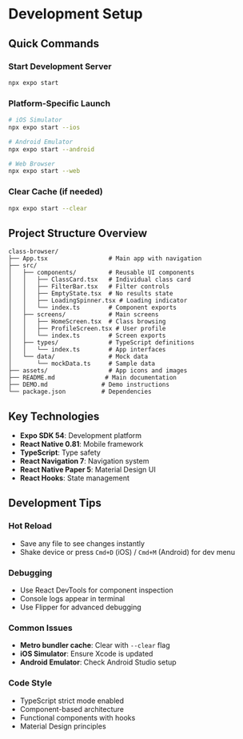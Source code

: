 # Development Setup

## Quick Commands

### Start Development Server
```bash
npx expo start
```

### Platform-Specific Launch
```bash
# iOS Simulator
npx expo start --ios

# Android Emulator  
npx expo start --android

# Web Browser
npx expo start --web
```

### Clear Cache (if needed)
```bash
npx expo start --clear
```

## Project Structure Overview

```
class-browser/
├── App.tsx                 # Main app with navigation
├── src/
│   ├── components/         # Reusable UI components
│   │   ├── ClassCard.tsx   # Individual class card
│   │   ├── FilterBar.tsx   # Filter controls
│   │   ├── EmptyState.tsx  # No results state
│   │   ├── LoadingSpinner.tsx # Loading indicator
│   │   └── index.ts        # Component exports
│   ├── screens/            # Main screens
│   │   ├── HomeScreen.tsx  # Class browsing
│   │   ├── ProfileScreen.tsx # User profile
│   │   └── index.ts        # Screen exports
│   ├── types/              # TypeScript definitions
│   │   └── index.ts        # App interfaces
│   └── data/               # Mock data
│       └── mockData.ts     # Sample data
├── assets/                 # App icons and images
├── README.md              # Main documentation
├── DEMO.md               # Demo instructions
└── package.json          # Dependencies
```

## Key Technologies

- **Expo SDK 54**: Development platform
- **React Native 0.81**: Mobile framework  
- **TypeScript**: Type safety
- **React Navigation 7**: Navigation system
- **React Native Paper 5**: Material Design UI
- **React Hooks**: State management

## Development Tips

### Hot Reload
- Save any file to see changes instantly
- Shake device or press `Cmd+D` (iOS) / `Cmd+M` (Android) for dev menu

### Debugging
- Use React DevTools for component inspection
- Console logs appear in terminal
- Use Flipper for advanced debugging

### Common Issues
- **Metro bundler cache**: Clear with `--clear` flag
- **iOS Simulator**: Ensure Xcode is updated
- **Android Emulator**: Check Android Studio setup

### Code Style
- TypeScript strict mode enabled
- Component-based architecture
- Functional components with hooks
- Material Design principles